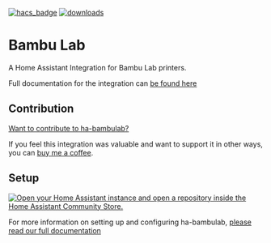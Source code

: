 [![hacs_badge](https://img.shields.io/badge/HACS-Custom-41BDF5.svg?style=for-the-badge)](https://github.com/hacs/integration)
[![downloads](https://shields.io/github/downloads/greghesp/ha-bambulab/latest/total?style=for-the-badge)](https://github.com/greghesp/ha-bambulab)


# Bambu Lab

A Home Assistant Integration for Bambu Lab printers.

Full documentation for the integration can [be found here](https://docs.page/greghesp/ha-bambulab)

## Contribution

[Want to contribute to ha-bambulab?](https://docs.page/greghesp/ha-bambulab/misc/contributing)

If you feel this integration was valuable and want to support it in other ways, you can [buy me a coffee](https://Ko-fi.com/adriangarside).

## Setup

[![Open your Home Assistant instance and open a repository inside the Home Assistant Community Store.](https://my.home-assistant.io/badges/hacs_repository.svg)](https://my.home-assistant.io/redirect/hacs_repository/?owner=greghesp&repository=ha-bambulab&category=Integration)

For more information on setting up and configuring ha-bambulab, [please read our full documentation](https://docs.page/greghesp/ha-bambulab/installation)

